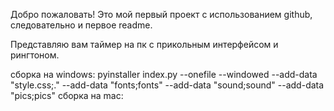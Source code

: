 Добро пожаловать!
Это мой первый проект с использованием github, следовательно и первое readme.

Представляю вам таймер на пк с прикольным интерфейсом и рингтоном.

сборка на windows: pyinstaller index.py --onefile --windowed --add-data "style.css;." --add-data "fonts;fonts" --add-data "sound;sound" --add-data "pics;pics"
сборка на mac: 

